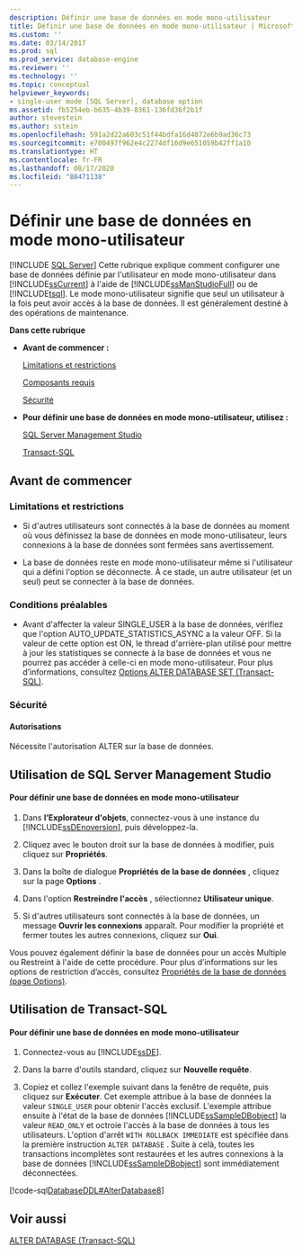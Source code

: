 ```yaml
---
description: Définir une base de données en mode mono-utilisateur
title: Définir une base de données en mode mono-utilisateur | Microsoft Docs
ms.custom: ''
ms.date: 03/14/2017
ms.prod: sql
ms.prod_service: database-engine
ms.reviewer: ''
ms.technology: ''
ms.topic: conceptual
helpviewer_keywords:
- single-user mode [SQL Server], database option
ms.assetid: fb5254eb-b635-4b39-8361-136fd36f2b1f
author: stevestein
ms.author: sstein
ms.openlocfilehash: 591a2d22a603c51f44bdfa16d4072e6b9ad36c73
ms.sourcegitcommit: e700497f962e4c2274df16d9e651059b42ff1a10
ms.translationtype: HT
ms.contentlocale: fr-FR
ms.lasthandoff: 08/17/2020
ms.locfileid: "88471138"
---
```

# <a name="set-a-database-to-single-user-mode"></a>Définir une base de données en mode mono-utilisateur
 [!INCLUDE [SQL Server](../../includes/applies-to-version/sqlserver.md)]
  Cette rubrique explique comment configurer une base de données définie par l'utilisateur en mode mono-utilisateur dans [!INCLUDE[ssCurrent](../../includes/sscurrent-md.md)] à l'aide de [!INCLUDE[ssManStudioFull](../../includes/ssmanstudiofull-md.md)] ou de [!INCLUDE[tsql](../../includes/tsql-md.md)]. Le mode mono-utilisateur signifie que seul un utilisateur à la fois peut avoir accès à la base de données. Il est généralement destiné à des opérations de maintenance.  
  
 **Dans cette rubrique**  
  
-   **Avant de commencer :**  
  
     [Limitations et restrictions](#Restrictions)  
  
     [Composants requis](#Prerequisites)  
  
     [Sécurité](#Security)  
  
-   **Pour définir une base de données en mode mono-utilisateur, utilisez :**  
  
     [SQL Server Management Studio](#SSMSProcedure)  
  
     [Transact-SQL](#TsqlProcedure)  
  
##  <a name="before-you-begin"></a><a name="BeforeYouBegin"></a> Avant de commencer  
  
###  <a name="limitations-and-restrictions"></a><a name="Restrictions"></a> Limitations et restrictions  
  
-   Si d'autres utilisateurs sont connectés à la base de données au moment où vous définissez la base de données en mode mono-utilisateur, leurs connexions à la base de données sont fermées sans avertissement.  
  
-   La base de données reste en mode mono-utilisateur même si l'utilisateur qui a défini l'option se déconnecte. À ce stade, un autre utilisateur (et un seul) peut se connecter à la base de données.  
  
###  <a name="prerequisites"></a><a name="Prerequisites"></a> Conditions préalables  
  
-   Avant d'affecter la valeur SINGLE_USER à la base de données, vérifiez que l'option AUTO_UPDATE_STATISTICS_ASYNC a la valeur OFF. Si la valeur de cette option est ON, le thread d'arrière-plan utilisé pour mettre à jour les statistiques se connecte à la base de données et vous ne pourrez pas accéder à celle-ci en mode mono-utilisateur. Pour plus d’informations, consultez [Options ALTER DATABASE SET &#40;Transact-SQL&#41;](../../t-sql/statements/alter-database-transact-sql-set-options.md).  
  
###  <a name="security"></a><a name="Security"></a> Sécurité  
  
####  <a name="permissions"></a><a name="Permissions"></a> Autorisations  
 Nécessite l'autorisation ALTER sur la base de données.  
  
##  <a name="using-sql-server-management-studio"></a><a name="SSMSProcedure"></a> Utilisation de SQL Server Management Studio  
  
#### <a name="to-set-a-database-to-single-user-mode"></a>Pour définir une base de données en mode mono-utilisateur  
  
1.  Dans **l’Explorateur d'objets**, connectez-vous à une instance du [!INCLUDE[ssDEnoversion](../../includes/ssdenoversion-md.md)], puis développez-la.  
  
2.  Cliquez avec le bouton droit sur la base de données à modifier, puis cliquez sur **Propriétés**.  
  
3.  Dans la boîte de dialogue **Propriétés de la base de données** , cliquez sur la page **Options** .  
  
4.  Dans l'option **Restreindre l'accès** , sélectionnez **Utilisateur unique**.  
  
5.  Si d'autres utilisateurs sont connectés à la base de données, un message **Ouvrir les connexions** apparaît. Pour modifier la propriété et fermer toutes les autres connexions, cliquez sur **Oui**.  
  
 Vous pouvez également définir la base de données pour un accès Multiple ou Restreint à l'aide de cette procédure. Pour plus d’informations sur les options de restriction d’accès, consultez [Propriétés de la base de données &#40;page Options&#41;](../../relational-databases/databases/database-properties-options-page.md).  
  
##  <a name="using-transact-sql"></a><a name="TsqlProcedure"></a> Utilisation de Transact-SQL  
  
#### <a name="to-set-a-database-to-single-user-mode"></a>Pour définir une base de données en mode mono-utilisateur  
  
1.  Connectez-vous au [!INCLUDE[ssDE](../../includes/ssde-md.md)].  
  
2.  Dans la barre d'outils standard, cliquez sur **Nouvelle requête**.  
  
3.  Copiez et collez l'exemple suivant dans la fenêtre de requête, puis cliquez sur **Exécuter**. Cet exemple attribue à la base de données la valeur `SINGLE_USER` pour obtenir l'accès exclusif. L'exemple attribue ensuite à l'état de la base de données [!INCLUDE[ssSampleDBobject](../../includes/sssampledbobject-md.md)] la valeur `READ_ONLY` et octroie l'accès à la base de données à tous les utilisateurs. L'option d'arrêt `WITH ROLLBACK IMMEDIATE` est spécifiée dans la première instruction `ALTER DATABASE` . Suite à celà, toutes les transactions incomplètes sont restaurées et les autres connexions à la base de données [!INCLUDE[ssSampleDBobject](../../includes/sssampledbobject-md.md)] sont immédiatement déconnectées.  
  
 [!code-sql[DatabaseDDL#AlterDatabase8](../../relational-databases/databases/codesnippet/tsql/set-a-database-to-single_1.sql)]  
  
## <a name="see-also"></a>Voir aussi  
 [ALTER DATABASE &#40;Transact-SQL&#41;](../../t-sql/statements/alter-database-transact-sql.md)  
  
  
